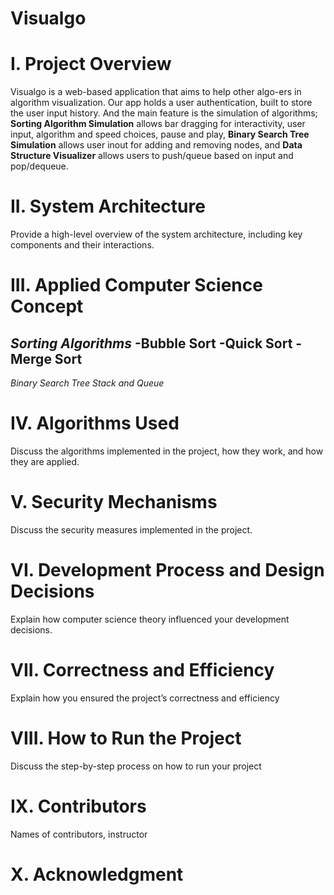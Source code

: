 # Visualgo

# I. Project Overview
Visualgo is a web-based application that aims to help other algo-ers in algorithm visualization. Our app holds a user authentication, built to store the user input history. And the main feature is the simulation of algorithms; **Sorting Algorithm Simulation** allows bar dragging for interactivity, user input, algorithm and speed choices, pause and play, **Binary Search Tree Simulation** allows user inout for adding and removing nodes, and **Data Structure Visualizer** allows users to push/queue based on input and pop/dequeue.

# II. System Architecture
Provide a high-level overview of the system architecture, including
key components and their interactions.

# III. Applied Computer Science Concept
*Sorting Algorithms*
-Bubble Sort
-Quick Sort
-Merge Sort
-
*Binary Search Tree*
*Stack and Queue*

# IV. Algorithms Used
Discuss the algorithms implemented in the project, how they work,
and how they are applied.

# V. Security Mechanisms
Discuss the security measures implemented in the project.

# VI. Development Process and Design Decisions
Explain how computer science theory influenced your development
decisions.

# VII. Correctness and Efficiency
Explain how you ensured the project’s correctness and efficiency

# VIII. How to Run the Project
Discuss the step-by-step process on how to run your project

# IX. Contributors
Names of contributors, instructor

# X. Acknowledgment

